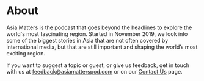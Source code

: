 # About

Asia Matters is the podcast that goes beyond the headlines to explore the world's most fascinating region. Started in November 2019, we look into some of the biggest stories in Asia that are not often covered by international media, but that are still important and shaping the world’s most exciting region. 

If you want to suggest a topic or guest, or give us feedback, get in touch with us at feedback@asiamatterspod.com or on our [Contact Us](/contact) page.
